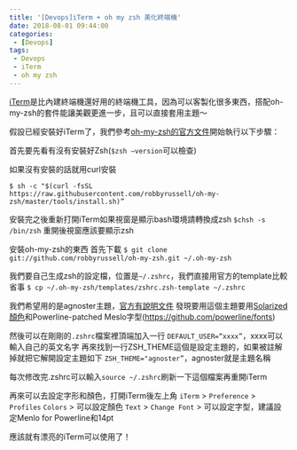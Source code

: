 ```yaml
---
title: '[Devops]iTerm + oh my zsh 美化終端機'
date: 2018-08-01 09:44:00
categories:
 - [Devops]
tags:
 - Devops
 - iTerm
 - oh my zsh
---
```

[iTerm](https://www.iterm2.com/downloads.html)是比內建終端機還好用的終端機工具，因為可以客製化很多東西，搭配oh-my-zsh的套件能讓美觀更進一步，且可以直接套用主題～

假設已經安裝好iTerm了，我們參考[oh-my-zsh的官方文件](https://github.com/robbyrussell/oh-my-zsh)開始執行以下步驟：

首先要先看有沒有安裝好Zsh(`$zsh —version`可以檢查)

如果沒有安裝的話就用curl安裝

`$ sh -c "$(curl -fsSL https://raw.githubusercontent.com/robbyrussell/oh-my-zsh/master/tools/install.sh)”`

安裝完之後重新打開iTerm如果視窗是顯示bash環境請轉換成zsh
`$chsh -s /bin/zsh`
重開後視窗應該要顯示zsh

安裝oh-my-zsh的東西
首先下載
`$ git clone git://github.com/robbyrussell/oh-my-zsh.git ~/.oh-my-zsh`

我們要自己生成zsh的設定檔，位置是`~/.zshrc`，我們直接用官方的template比較省事
`$ cp ~/.oh-my-zsh/templates/zshrc.zsh-template ~/.zshrc`

我們希望用的是agnoster主題，[官方有說明文件](https://github.com/robbyrussell/oh-my-zsh/wiki/Themes#agnoster)
發現要用這個主題要用[Solarized顏色](http://ethanschoonover.com/solarized)和Powerline-patched Meslo字型(https://github.com/powerline/fonts)

然後可以在剛剛的`.zshrc`檔案裡頂端加入一行
`DEFAULT_USER=“xxxx”`，xxxx可以輸入自己的英文名字
再來找到一行ZSH_THEME這個是設定主題的，如果被註解掉就把它解開設定主題如下
`ZSH_THEME="agnoster”`，agnoster就是主題名稱

每次修改完.zshrc可以輸入`source ~/.zshrc`刷新一下這個檔案再重開iTerm

再來可以去設定字形和顏色，打開iTerm後左上角
`iTerm` > `Preference` > `Profiles`
 `Colors` > 可以設定顏色
`Text` > `Change Font` > 可以設定字型，建議設定Menlo for Powerline和14pt

應該就有漂亮的iTerm可以使用了！
